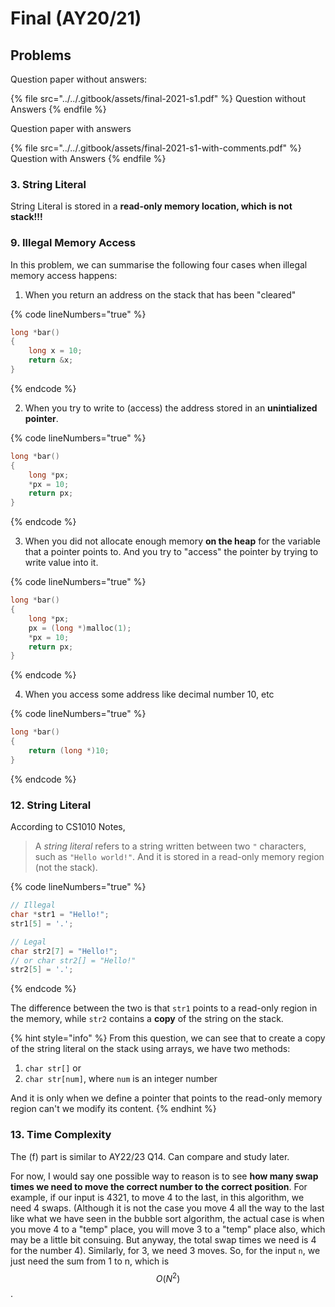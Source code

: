 # Final (AY20/21)

## Problems

Question paper without answers:

{% file src="../../.gitbook/assets/final-2021-s1.pdf" %}
Question without Answers
{% endfile %}

Question paper with answers

{% file src="../../.gitbook/assets/final-2021-s1-with-comments.pdf" %}
Question with Answers
{% endfile %}

### 3. String Literal

String Literal is stored in a **read-only memory location, which is not stack!!!**

### 9. Illegal Memory Access

In this problem, we can summarise the following four cases when illegal memory access happens:

1. When you return an address on the stack that has been "cleared"

{% code lineNumbers="true" %}
```c
long *bar()
{
    long x = 10;
    return &x;
}
```
{% endcode %}

2. When you try to write to (access) the address stored in an **unintialized pointer**.

{% code lineNumbers="true" %}
```c
long *bar()
{
    long *px;
    *px = 10;
    return px;
}
```
{% endcode %}

3. When you did not allocate enough memory **on the heap** for the variable that a pointer points to. And you try to "access" the pointer by trying to write value into it.

{% code lineNumbers="true" %}
```c
long *bar()
{
    long *px;
    px = (long *)malloc(1);
    *px = 10;
    return px;
}
```
{% endcode %}

4. When you access some address like decimal number 10, etc

{% code lineNumbers="true" %}
```c
long *bar()
{
    return (long *)10;
}
```
{% endcode %}

### 12. String Literal

According to CS1010 Notes,

> A _string literal_ refers to a string written between two `"` characters, such as `"Hello world!"`. And it is stored in a  read-only memory region (not the stack).

{% code lineNumbers="true" %}
```c
// Illegal
char *str1 = "Hello!";
str1[5] = '.';

// Legal
char str2[7] = "Hello!";
// or char str2[] = "Hello!"
str2[5] = '.';
```
{% endcode %}

The difference between the two is that `str1` points to a read-only region in the memory, while `str2` contains a **copy** of the string on the stack.

{% hint style="info" %}
From this question, we can see that to create a copy of the string literal on the stack using arrays, we have two methods:

1. `char str[]` or
2. `char str[num]`, where `num` is an integer number

And it is only when we define a pointer that points to the read-only memory region can't we modify its content.
{% endhint %}

### 13. Time Complexity

The (f) part is similar to AY22/23 Q14. Can compare and study later.

For now, I would say one possible way to reason is to see **how many swap times we need to move the correct number to the correct position**. For example, if our input is 4321, to move 4 to the last, in this algorithm, we need 4 swaps. (Although it is not the case you move 4 all the way to the last like what we have seen in the bubble sort algorithm, the actual case is when you move 4 to a "temp" place, you will move 3 to a "temp" place also, which may be a little bit consuing. But anyway, the total swap times we need is 4 for the number 4). Similarly, for 3, we need 3 moves. So, for the input `n`, we just need the sum from 1 to n, which is $$O(N^2)$$.
